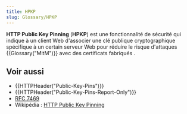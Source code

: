 ```yaml
---
title: HPKP
slug: Glossary/HPKP
---
```


**HTTP Public Key Pinning** (**HPKP**) est une fonctionnalité de sécurité qui indique à un client Web d'associer une clé publique cryptographique spécifique à un certain serveur Web pour réduire le risque d'attaques {{Glossary("MitM")}} avec des certificats fabriqués .

## Voir aussi

- {{HTTPHeader("Public-Key-Pins")}}
- {{HTTPHeader("Public-Key-Pins-Report-Only")}}
- [RFC 7469](https://tools.ietf.org/html/rfc7469)
- Wikipédia : [HTTP Public Key Pinning](https://fr.wikipedia.org/wiki/HTTP_Public_Key_Pinning)
